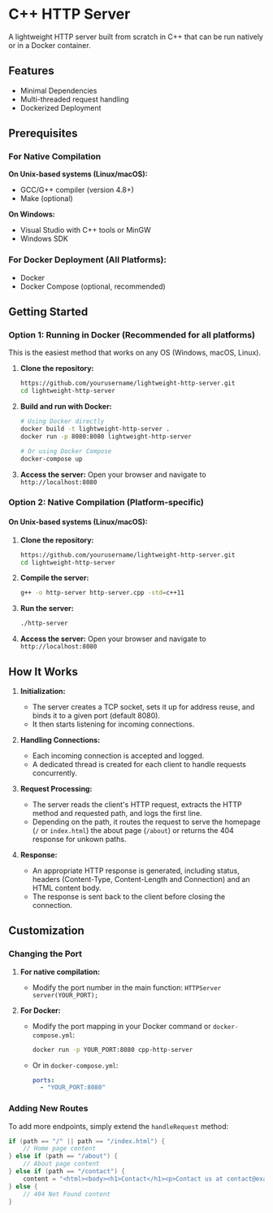 # C++ HTTP Server

A lightweight HTTP server built from scratch in C++ that can be run natively or in a Docker container.

## Features

- Minimal Dependencies
- Multi-threaded request handling
- Dockerized Deployment

## Prerequisites

### For Native Compilation

**On Unix-based systems (Linux/macOS):**
- GCC/G++ compiler (version 4.8+)
- Make (optional)

**On Windows:**
- Visual Studio with C++ tools or MinGW
- Windows SDK

### For Docker Deployment (All Platforms):
- Docker
- Docker Compose (optional, recommended)

## Getting Started

### Option 1: Running in Docker (Recommended for all platforms)

This is the easiest method that works on any OS (Windows, macOS, Linux).

1. **Clone the repository:**
   ```bash
   https://github.com/yourusername/lightweight-http-server.git
   cd lightweight-http-server
   ```

2. **Build and run with Docker:**
   ```bash
   # Using Docker directly
   docker build -t lightweight-http-server .
   docker run -p 8080:8080 lightweight-http-server
   
   # Or using Docker Compose
   docker-compose up
   ```

3. **Access the server:**
   Open your browser and navigate to `http://localhost:8080`

### Option 2: Native Compilation (Platform-specific)

#### On Unix-based systems (Linux/macOS):

1. **Clone the repository:**
   ```bash
   https://github.com/yourusername/lightweight-http-server.git
   cd lightweight-http-server
   ```

2. **Compile the server:**
   ```bash
   g++ -o http-server http-server.cpp -std=c++11
   ```

3. **Run the server:**
   ```bash
   ./http-server
   ```

4. **Access the server:**
   Open your browser and navigate to `http://localhost:8080`

## How It Works

1. **Initialization:**
    - The server creates a TCP socket, sets it up for address reuse, and binds it to a given port (default 8080).
    - It then starts listening for incoming connections.

2. **Handling Connections:**
    - Each incoming connection is accepted and logged.
    - A dedicated thread is created for each client to handle requests concurrently.

3. **Request Processing:**
    - The server reads the client's HTTP request, extracts the HTTP method and requested path, and logs the first line.
    - Depending on the path, it routes the request to serve the homepage (`/` or `index.html`) the about page (`/about`) or returns the 404 response for unkown paths.

4. **Response:**
    - An appropriate HTTP response is generated, including status, headers (Content-Type, Content-Length and Connection) and an HTML content body.
    - The response is sent back to the client before closing the connection.

## Customization

### Changing the Port

1. **For native compilation:**
   - Modify the port number in the main function: `HTTPServer server(YOUR_PORT);`

2. **For Docker:**
   - Modify the port mapping in your Docker command or `docker-compose.yml`:
     ```bash
     docker run -p YOUR_PORT:8080 cpp-http-server
     ```
   - Or in `docker-compose.yml`:
     ```yaml
     ports:
       - "YOUR_PORT:8080"
     ```

### Adding New Routes

To add more endpoints, simply extend the `handleRequest` method:

```cpp
if (path == "/" || path == "/index.html") {
    // Home page content
} else if (path == "/about") {
    // About page content
} else if (path == "/contact") {
    content = "<html><body><h1>Contact</h1><p>Contact us at contact@example.com.</p></body></html>";
} else {
    // 404 Not Found content
}
```
